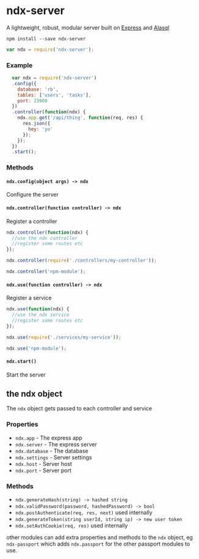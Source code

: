# ndx-server 
A lightweight, robust, modular server built on [Express](http://expressjs.com/) and [Alasql](https://github.com/agershun/alasql)  

`npm install --save ndx-server`
```javascript
var ndx = require('ndx-server');
```
### Example

```javascript
  var ndx = require('ndx-server')
  .config({
    database: 'rb',
    tables: ['users', 'tasks'],
    port: 23000
  })
  .controller(function(ndx) {
    ndx.app.get('/api/thing', function(req, res) {
      res.json({
        hey: 'yo'
      });
    });
  })
  .start();
```
### Methods
<a name="methods"></a>
#### `ndx.config(object args) -> ndx`

Configure the server

#### `ndx.controller(function controller) -> ndx`

Register a controller
```javascript
ndx.controller(function(ndx) {
  //use the ndx controller
  //register some routes etc
});
```
```javascript
ndx.controller(require('./controllers/my-controller'));
```
```javascript
ndx.controller('npm-module');
```

#### `ndx.use(function controller) -> ndx`

Register a service
```javascript
ndx.use(function(ndx) {
  //use the ndx service
  //register some routes etc
});
```
```javascript
ndx.use(require('./services/my-service'));
```
```javascript
ndx.use('npm-module');
```

#### `ndx.start()`

Start the server

## the ndx object

The `ndx` object gets passed to each controller and service

### Properties

- `ndx.app` - The express app
- `ndx.server` - The express server
- `ndx.database` - The database
- `ndx.settings` - Server settings
- `ndx.host` - Server host
- `ndx.port` - Server port

### Methods

- `ndx.generateHash(string) -> hashed string`
- `ndx.validPassword(password, hashedPassword) -> bool`
- `ndx.postAuthenticate(req, res, next)` used internally
- `ndx.generateToken(string userId, string ip) -> new user token`
- `ndx.setAuthCookie(req, res)` used internally

other modules can add extra properties and methods to the `ndx` object, eg `ndx-passport` which adds `ndx.passport` for the other passport modules to use.